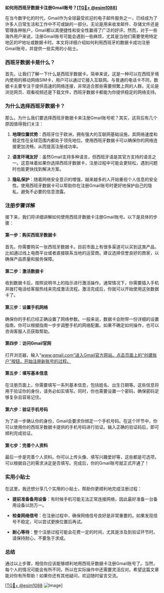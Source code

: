 **如何用西班牙数据卡注册Gmail账号？[[TG💪+ @esim1088](https://t.me/s/esim1088)]**

在当今数字化的时代，Gmail作为全球最受欢迎的电子邮件服务之一，已经成为了许多人日常生活和工作中不可或缺的一部分。无论是用来收发邮件、存储文件还是管理各种账户，Gmail都以其便捷性和安全性赢得了广泛的好评。然而，对于一些海外用户来说，注册Gmail账号可能会遇到一些麻烦，尤其是当他们需要使用特定地区的IP地址或数据卡时。本文将详细介绍如何利用西班牙的数据卡成功注册Gmail账号，并提供一些实用的小贴士。

### 西班牙数据卡是什么？

首先，让我们了解一下什么是西班牙数据卡。简单来说，这是一种可以在西班牙境内使用的移动网络SIM卡，用户可以通过它接入互联网。与普通的电话卡不同，数据卡主要专注于提供高速的网络连接，非常适合那些需要频繁上网的人群。无论是浏览网页、观看视频还是下载文件，西班牙数据卡都能为你提供稳定的网络支持。

### 为什么选择西班牙数据卡？

那么，为什么我们要选择西班牙数据卡来注册Gmail账号呢？其实，这背后有几个原因值得我们关注：

1. **地理位置优势**：西班牙位于欧洲，拥有强大的互联网基础设施，其网络速度和稳定性在全球范围内都处于领先地位。使用西班牙数据卡可以确保你的网络连接更加流畅，从而提高注册成功率。
   
2. **语言环境友好**：虽然Gmail支持多种语言，但西班牙语是其官方支持的语言之一。这意味着如果你选择西班牙数据卡，注册过程中可能会更轻松，遇到问题时也能更快找到解决方案。

3. **隐私保护**：随着网络安全意识的增强，越来越多的人开始重视个人信息的安全性。使用西班牙数据卡可以帮助你在注册Gmail账号时更好地保护自己的隐私，避免不必要的信息泄露。

### 注册步骤详解

接下来，我们将详细讲解如何使用西班牙数据卡注册Gmail账号。以下是具体的步骤：

#### 第一步：购买西班牙数据卡

首先，你需要购买一张西班牙数据卡。目前市面上有很多渠道可以买到这类产品，比如通过线上电商平台或者直接联系当地的运营商。建议选择信誉良好的商家，以确保产品质量和服务保障。

#### 第二步：激活数据卡

收到数据卡后，按照说明书上的指示进行激活操作。通常情况下，你需要插入手机并拨打电话给客服热线来完成激活流程。激活完成后，你就可以开始使用这张数据卡了。

#### 第三步：设置手机网络

确保你的手机已经正确设置了网络参数。一般来说，数据卡会附带一份详细的设置指南，你可以根据指南一步步调整手机的网络配置。如果不确定如何操作，也可以咨询客服人员获取帮助。

#### 第四步：访问Gmail官网

打开浏览器，输入“www.gmail.com”进入Gmail官方网站。点击页面上的“创建账户”按钮，开始注册新账号的过程。

#### 第五步：填写基本信息

在注册页面上，你需要填写一系列基本信息，包括姓名、出生日期等。这些信息将用于验证你的身份，请务必如实填写。同时，你也需要设置一个密码，确保密码足够复杂且容易记住。

#### 第六步：验证手机号码

为了进一步确认你的身份，Gmail会要求你绑定一个手机号码。在这个环节中，你可以使用你的西班牙数据卡提供的手机号码进行验证。输入正确的验证码后，即可顺利完成验证。

#### 第七步：完善个人资料

最后一步是完善个人资料。你可以上传头像、填写兴趣爱好等，这些都是可选项，可以根据自己的需求决定是否填写。完成后，你的Gmail账号就正式开通了！

### 实用小贴士

在这里，我还想分享几个实用的小贴士，帮助你更顺利地完成注册过程：

- **提前准备备用设备**：有时候手机可能无法正常连接网络，因此最好准备一台备用设备以防万一。
  
- **检查网络信号**：在注册过程中，确保网络信号良好是非常重要的。如果发现信号不稳定，可以尝试更换位置后再试。

- **耐心等待**：整个注册过程可能会花费一定的时间，尤其是涉及到验证环节时。请保持耐心，不要急于求成。

### 总结

通过以上步骤，相信你应该能够顺利地用西班牙数据卡注册Gmail账号了。当然，每个人的情况可能会有所不同，所以在实际操作中还需要灵活应对。希望这篇文章能对你有所帮助！如果你还有其他疑问，欢迎随时留言交流。

[[TG💪+ @esim1088](https://t.me/s/esim1088) ![Image](https://i.postimg.cc/4NQfJmqS/Snipaste-2025-05-13-00-14-12.png)]